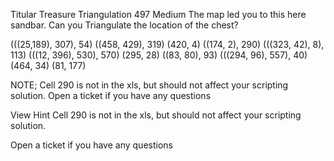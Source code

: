 Titular Treasure Triangulation
497
Medium
The map led you to this here sandbar. Can you Triangulate the location of the chest?

(((25,189), 307), 54) ((458, 429), 319) (420, 4) ((174, 2), 290) (((323, 42), 8), 113) (((12, 396), 530), 570) (295, 28) ((83, 80), 93) (((294, 96), 557), 40) (464, 34) (81, 177)

NOTE; Cell 290 is not in the xls, but should not affect your scripting solution. Open a ticket if you have any questions

View Hint
Cell 290 is not in the xls, but should not affect your scripting solution.

Open a ticket if you have any questions